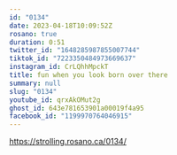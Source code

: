 ```yaml
---
id: "0134"
date: 2023-04-18T10:09:52Z
rosano: true
duration: 0:51
twitter_id: "1648285987855007744"
tiktok_id: "7223350484973669637"
instagram_id: CrLQhhMpckT
title: fun when you look born over there
summary: null
slug: "0134"
youtube_id: qrxAkOMut2g
ghost_id: 643e781653901a00019f4a95
facebook_id: "1199970764046915"
---
```

https://strolling.rosano.ca/0134/
